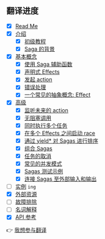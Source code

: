 ## 翻译进度

* [x] [Read Me](/README.md)
* [x] [介绍](/docs/introduction/README.md)
  * [x] [初级教程](/docs/introduction/BeginnerTutorial.md)
  * [x] [Saga 的背景](/docs/introduction/SagaBackground.md)
* [x] [基本概念](/docs/basics/README.md)
  * [x] [使用 Saga 辅助函数](/docs/basics/UsingSagaHelpers.md)
  * [x] [声明式 Effects](/docs/basics/DeclarativeEffects.md)
  * [x] [发起 action](/docs/basics/DispatchingActions.md)
  * [x] [错误处理](/docs/basics/ErrorHandling.md)
  * [x] [一个常见的抽象概念: Effect](/docs/basics/Effect.md)
* [x] [高级](/docs/advanced/README.md)
  * [x] [监听未来的 action](/docs/advanced/FutureActions.md)
  * [x] [无阻塞调用](/docs/advanced/NonBlockingCalls.md)
  * [x] [同时执行多个任务](/docs/advanced/RunningTasksInParallel.md)
  * [x] [在多个 Effects 之间启动 race](/docs/advanced/RacingEffects.md)
  * [x] [通过 yield* 对 Sagas 进行排序](/docs/advanced/SequencingSagas.md)
  * [x] [组合 Sagas](/docs/advanced/ComposingSagas.md)
  * [x] [任务的取消](/docs/advanced/TaskCancellation.md)
  * [x] [常见的并发模式](/docs/advanced/Concurrency.md)
  * [x] [Sagas 测试示例](/docs/advanced/Testing.md)
  * [x] [连接 Sagas 至外部输入和输出](/docs/advanced/UsingRunSaga.md)
* [ ] [实例](/docs/recipes/README.md) `ing`
* [x] [外部资源](/docs/ExternalResources.md)
* [ ] [故障排除](/docs/Troubleshooting.md)
* [ ] [名词解释](/docs/Glossary.md)
* [x] [API 参考](/docs/api/README.md)

:point_right: [我想参与翻译](https://github.com/superRaytin/redux-saga-in-chinese/issues/3)

